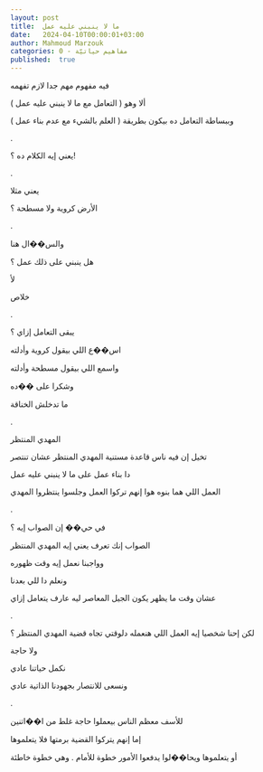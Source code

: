 ```yaml
---
layout: post
title:  ما لا ينبني عليه عمل
date:   2024-04-10T00:00:01+03:00
author: Mahmoud Marzouk
categories: 0 - مفاهيم حياتيّة
published:  true
---
```

فيه مفهوم مهم جدا لازم تفهمه

ألا وهو ( التعامل مع ما لا ينبني عليه عمل )

وببساطة التعامل ده بيكون بطريقة ( العلم بالشيء مع عدم بناء
عمل )

.

يعني إيه الكلام ده ؟!

.

يعني مثلا

الأرض كروية ولا مسطحة ؟

.

والس��ال هنا

هل ينبني على ذلك عمل ؟

لأ

خلاص

.

يبقى التعامل إزاي ؟

اس��ع اللي بيقول كروية وأدلته

واسمع اللي بيقول مسطحة وأدلته

وشكرا على ��ده

ما تدخلش الخناقة

.

المهدي المنتظر

تخيل إن فيه ناس قاعدة مستنية المهدي المنتظر عشان تنتصر

دا بناء عمل على ما لا ينبني عليه عمل

العمل اللي هما بنوه هوا إنهم تركوا العمل وجلسوا ينتظروا
المهدي

.

في حي�� إن الصواب إيه ؟

الصواب إنك تعرف يعني إيه المهدي المنتظر

وواجبنا نعمل إيه وقت ظهوره

ونعلم دا للي بعدنا

عشان وقت ما يظهر يكون الجيل المعاصر ليه عارف يتعامل إزاي

.

لكن إحنا شخصيا إيه العمل اللي هنعمله دلوقتي تجاه قضية المهدي المنتظر
؟

ولا حاجة

نكمل حياتنا عادي

ونسعى للانتصار بجهودنا الذاتية عادي

.

للأسف معظم الناس بيعملوا حاجة غلط من ا��اتنين

إما إنهم يتركوا القضية برمتها فلا يتعلموها

أو يتعلموها ويحا��لوا يدفعوا الأمور خطوة للأمام . وهي خطوة
خاطئة
